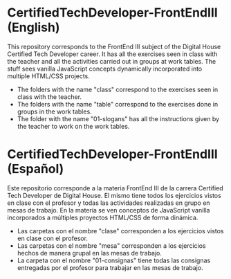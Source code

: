 # CertifiedTechDeveloper-FrontEndIII (English)
This repository corresponds to the FrontEnd III subject of the Digital House Certified Tech Developer career. It has all the exercises seen in class with the teacher and all the activities carried out in groups at work tables. The stuff sees vanilla JavaScript concepts dynamically incorporated into multiple HTML/CSS projects.
- The folders with the name "class" correspond to the exercises seen in class with the teacher.
- The folders with the name "table" correspond to the exercises done in groups in the work tables.
- The folder with the name "01-slogans" has all the instructions given by the teacher to work on the work tables.

# CertifiedTechDeveloper-FrontEndIII (Español)
Este repositorio corresponde a la materia FrontEnd III de la carrera Certified Tech Developer de Digital House. El mismo tiene todos los ejercicios vistos en clase con el profesor y todas las actividades realizadas en grupo en mesas de trabajo. En la matería se ven conceptos de JavaScript vanilla incorporados a múltiples proyectos HTML/CSS de forma dinámica. 
- Las carpetas con el nombre "clase" corresponden a los ejercicios vistos en clase con el profesor.
- Las carpetas con el nombre "mesa" corresponden a los ejercicios hechos de manera grupal en las mesas de trabajo. 
- La carpeta con el nombre "01-consignas" tiene todas las consignas entregadas por el profesor para trabajar en las mesas de trabajo.
